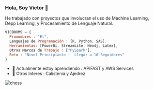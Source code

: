 ### Hola, Soy Victor 👋

He trabajado con proyectos que involucran el uso de Machine Learning, Depp Learning, y Procesamiento de Lenguaje Natural.

```js
VICBOXMS = {
  Pronombres : "El",
  Lenguajes de Programación : [R, Python, SAS],
  Herramientas: [PowerBi, StreamLite, Neo4j, Latex],
  Otros Marcos de Trabajo : ["PySpark"],
  Reto : "Nivel Principiante :  Llegar a 10 Seguidores"
}

```

- 🌱 Actualmente estoy aprendiendo : APIFAST y AWS Services
- 💬 Otros Interes :  Calistenia y Ajedrez 

![chess](https://user-images.githubusercontent.com/101311053/177655381-0682dadb-e405-441f-a52a-ba9705117fe6.jpg)


<!--
**VicBoxMS/VicBoxMS** is a ✨ _special_ ✨ repository because its `README.md` (this file) appears on your GitHub profile.
  techCommunities: {
                        coorganizer: "AfroPython",
                        speaker: "Latinity",
                        mentor: "EducaTRANSforma"
                      }

- ⚡ Lenguajes de Programación : R,PYTHON y SAS

Here are some ideas to get you started:

- 🔭 I’m currently working on ...
- 👯 I’m looking to collaborate on ...
- 🤔 I’m looking for help with ...
- 💬 Ask me about ...
- 📫 How to reach me: ...
- 😄 Pronouns: ...
-->
